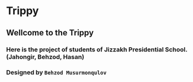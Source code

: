 # Trippy
## Wellcome to the Trippy
### Here is the project of students of Jizzakh Presidential School. (Jahongir, Behzod, Hasan)
### Designed by `Behzod Musurmonqulov`
